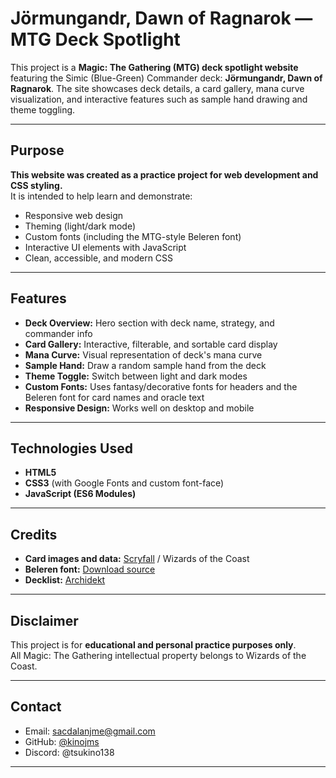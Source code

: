 # Jörmungandr, Dawn of Ragnarok — MTG Deck Spotlight

This project is a **Magic: The Gathering (MTG) deck spotlight website** featuring the Simic (Blue-Green) Commander deck: **Jörmungandr, Dawn of Ragnarok**. The site showcases deck details, a card gallery, mana curve visualization, and interactive features such as sample hand drawing and theme toggling.

---

## Purpose

**This website was created as a practice project for web development and CSS styling.**  
It is intended to help learn and demonstrate:

- Responsive web design
- Theming (light/dark mode)
- Custom fonts (including the MTG-style Beleren font)
- Interactive UI elements with JavaScript
- Clean, accessible, and modern CSS

---

## Features

- **Deck Overview:** Hero section with deck name, strategy, and commander info
- **Card Gallery:** Interactive, filterable, and sortable card display
- **Mana Curve:** Visual representation of deck's mana curve
- **Sample Hand:** Draw a random sample hand from the deck
- **Theme Toggle:** Switch between light and dark modes
- **Custom Fonts:** Uses fantasy/decorative fonts for headers and the Beleren font for card names and oracle text
- **Responsive Design:** Works well on desktop and mobile

---

## Technologies Used

- **HTML5**
- **CSS3** (with Google Fonts and custom font-face)
- **JavaScript (ES6 Modules)**

---

## Credits

- **Card images and data:** [Scryfall](https://scryfall.com/) / Wizards of the Coast
- **Beleren font:** [Download source](https://www.dafont.com/beleren.font)
- **Decklist:** [Archidekt](https://archidekt.com/decks/13414144/koma_copy_cards_edh)

---

## Disclaimer

This project is for **educational and personal practice purposes only**.  
All Magic: The Gathering intellectual property belongs to Wizards of the Coast.

---

## Contact

- Email: [sacdalanjme@gmail.com](mailto:sacdalanjme@gmail.com)
- GitHub: [@kinojms](https://github.com/kinojms)
- Discord: @tsukino138

---
